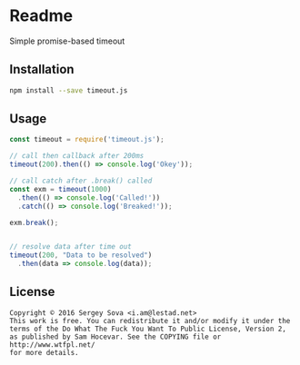 # Readme

Simple promise-based timeout

## Installation

```bash
npm install --save timeout.js
```

## Usage

```js
const timeout = require('timeout.js');

// call then callback after 200ms
timeout(200).then(() => console.log('Okey'));

// call catch after .break() called
const exm = timeout(1000)
  .then(() => console.log('Called!'))
  .catch(() => console.log('Breaked!'));

exm.break();


// resolve data after time out
timeout(200, "Data to be resolved")
  .then(data => console.log(data));
```


## License

    Copyright © 2016 Sergey Sova <i.am@lestad.net>
    This work is free. You can redistribute it and/or modify it under the
    terms of the Do What The Fuck You Want To Public License, Version 2,
    as published by Sam Hocevar. See the COPYING file or http://www.wtfpl.net/
    for more details.
